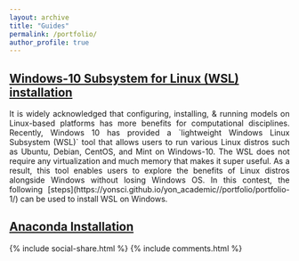 ```yaml
---
layout: archive
title: "Guides"
permalink: /portfolio/
author_profile: true
---
```


## [Windows-10 Subsystem for Linux (WSL) installation](https://yonsci.github.io/yon_academic//portfolio/portfolio-1/)
<p align="justify">
It is widely acknowledged that configuring, installing, & running models on Linux-based platforms has more benefits for computational disciplines. Recently,  Windows 10 has provided a `lightweight Windows Linux Subsystem (WSL)` tool that allows users to run various Linux distros such as Ubuntu, Debian, CentOS, and Mint on Windows-10. The WSL does not require any virtualization and much memory that makes it super useful. As a result, this tool enables users to explore the benefits of Linux distros alongside Windows without losing Windows OS. In this contest, the following [steps](https://yonsci.github.io/yon_academic//portfolio/portfolio-1/) can be used to install WSL on Windows.
</p>


## [Anaconda Installation](https://yonsci.github.io/yon_academic//portfolio/portfolio-2/)

{% include social-share.html %}
{% include comments.html %}
